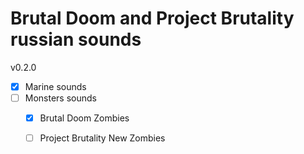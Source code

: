 # Brutal Doom and Project Brutality russian sounds

v0.2.0

- [x] Marine sounds
- [ ] Monsters sounds
  - [x] Brutal Doom Zombies
  - [ ] Project Brutality New Zombies

